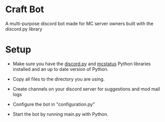 # Craft Bot
A multi-purpose discord bot made for MC server owners built with the discord.py library

# Setup
- Make sure you have the [discord.py](https://discordpy.readthedocs.io/en/stable/) and [mcstatus](https://github.com/py-mine/mcstatus) Python libraries installed and an up to date version of Python.

- Copy all files to the directory you are using.

- Create channels on your discord server for suggestions and mod mail logs

- Configure the bot in "configuration.py"

- Start the bot by running main.py with Python.
